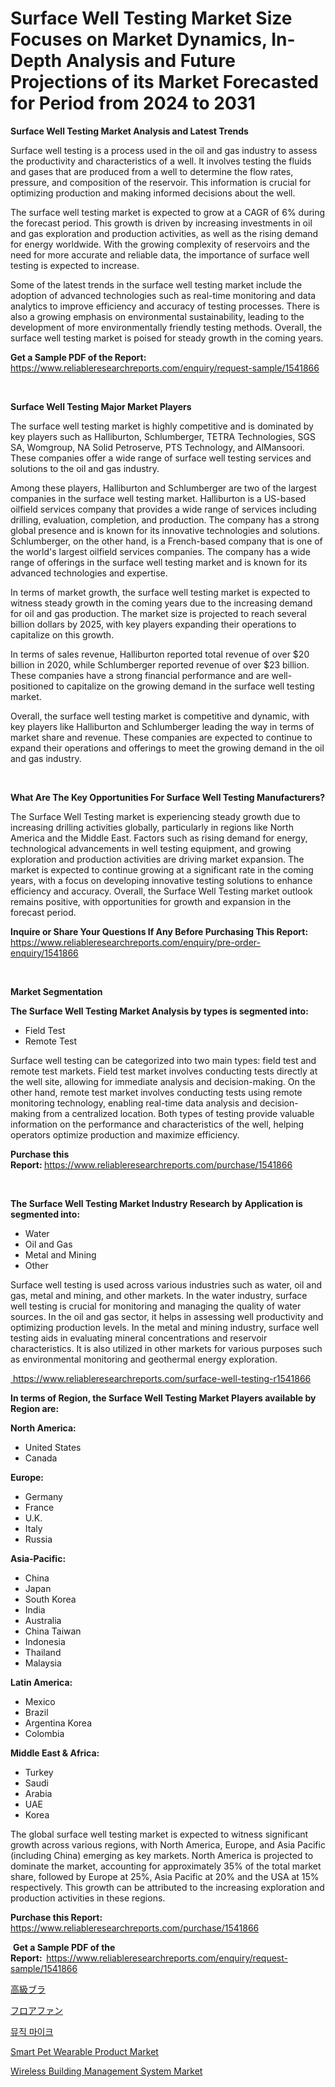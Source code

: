 <p><h1>Surface Well Testing Market Size Focuses on Market Dynamics, In-Depth Analysis and Future Projections of its Market Forecasted for Period from 2024 to 2031</h1></p><p><strong>Surface Well Testing Market Analysis and Latest Trends</strong></p>
<p><p>Surface well testing is a process used in the oil and gas industry to assess the productivity and characteristics of a well. It involves testing the fluids and gases that are produced from a well to determine the flow rates, pressure, and composition of the reservoir. This information is crucial for optimizing production and making informed decisions about the well.</p><p>The surface well testing market is expected to grow at a CAGR of 6% during the forecast period. This growth is driven by increasing investments in oil and gas exploration and production activities, as well as the rising demand for energy worldwide. With the growing complexity of reservoirs and the need for more accurate and reliable data, the importance of surface well testing is expected to increase.</p><p>Some of the latest trends in the surface well testing market include the adoption of advanced technologies such as real-time monitoring and data analytics to improve efficiency and accuracy of testing processes. There is also a growing emphasis on environmental sustainability, leading to the development of more environmentally friendly testing methods. Overall, the surface well testing market is poised for steady growth in the coming years.</p></p>
<p><strong>Get a Sample PDF of the Report:&nbsp;</strong> <a href="https://www.reliableresearchreports.com/enquiry/request-sample/1541866">https://www.reliableresearchreports.com/enquiry/request-sample/1541866</a></p>
<p>&nbsp;</p>
<p><strong>Surface Well Testing Major Market Players</strong></p>
<p><p>The surface well testing market is highly competitive and is dominated by key players such as Halliburton, Schlumberger, TETRA Technologies, SGS SA, Womgroup, NA Solid Petroserve, PTS Technology, and AlMansoori. These companies offer a wide range of surface well testing services and solutions to the oil and gas industry. </p><p>Among these players, Halliburton and Schlumberger are two of the largest companies in the surface well testing market. Halliburton is a US-based oilfield services company that provides a wide range of services including drilling, evaluation, completion, and production. The company has a strong global presence and is known for its innovative technologies and solutions. Schlumberger, on the other hand, is a French-based company that is one of the world's largest oilfield services companies. The company has a wide range of offerings in the surface well testing market and is known for its advanced technologies and expertise.</p><p>In terms of market growth, the surface well testing market is expected to witness steady growth in the coming years due to the increasing demand for oil and gas production. The market size is projected to reach several billion dollars by 2025, with key players expanding their operations to capitalize on this growth.</p><p>In terms of sales revenue, Halliburton reported total revenue of over $20 billion in 2020, while Schlumberger reported revenue of over $23 billion. These companies have a strong financial performance and are well-positioned to capitalize on the growing demand in the surface well testing market. </p><p>Overall, the surface well testing market is competitive and dynamic, with key players like Halliburton and Schlumberger leading the way in terms of market share and revenue. These companies are expected to continue to expand their operations and offerings to meet the growing demand in the oil and gas industry.</p></p>
<p>&nbsp;</p>
<p><strong>What Are The Key Opportunities For Surface Well Testing Manufacturers?</strong></p>
<p><p>The Surface Well Testing market is experiencing steady growth due to increasing drilling activities globally, particularly in regions like North America and the Middle East. Factors such as rising demand for energy, technological advancements in well testing equipment, and growing exploration and production activities are driving market expansion. The market is expected to continue growing at a significant rate in the coming years, with a focus on developing innovative testing solutions to enhance efficiency and accuracy. Overall, the Surface Well Testing market outlook remains positive, with opportunities for growth and expansion in the forecast period.</p></p>
<p><strong>Inquire or Share Your Questions If Any Before Purchasing This Report:</strong> <a href="https://www.reliableresearchreports.com/enquiry/pre-order-enquiry/1541866">https://www.reliableresearchreports.com/enquiry/pre-order-enquiry/1541866</a></p>
<p>&nbsp;</p>
<p><strong>Market Segmentation</strong></p>
<p><strong>The Surface Well Testing Market Analysis by types is segmented into:</strong></p>
<p><ul><li>Field Test</li><li>Remote Test</li></ul></p>
<p><p>Surface well testing can be categorized into two main types: field test and remote test markets. Field test market involves conducting tests directly at the well site, allowing for immediate analysis and decision-making. On the other hand, remote test market involves conducting tests using remote monitoring technology, enabling real-time data analysis and decision-making from a centralized location. Both types of testing provide valuable information on the performance and characteristics of the well, helping operators optimize production and maximize efficiency. </p></p>
<p><strong>Purchase this Report:&nbsp;</strong><a href="https://www.reliableresearchreports.com/purchase/1541866">https://www.reliableresearchreports.com/purchase/1541866</a></p>
<p>&nbsp;</p>
<p><strong>The Surface Well Testing Market Industry Research by Application is segmented into:</strong></p>
<p><ul><li>Water</li><li>Oil and Gas</li><li>Metal and Mining</li><li>Other</li></ul></p>
<p><p>Surface well testing is used across various industries such as water, oil and gas, metal and mining, and other markets. In the water industry, surface well testing is crucial for monitoring and managing the quality of water sources. In the oil and gas sector, it helps in assessing well productivity and optimizing production levels. In the metal and mining industry, surface well testing aids in evaluating mineral concentrations and reservoir characteristics. It is also utilized in other markets for various purposes such as environmental monitoring and geothermal energy exploration.</p></p>
<p><a href="https://www.reliableresearchreports.com/surface-well-testing-r1541866">&nbsp;https://www.reliableresearchreports.com/surface-well-testing-r1541866</a></p>
<p><strong>In terms of Region, the Surface Well Testing Market Players available by Region are:</strong></p>
<p>
    <p> <strong> North America: </strong>
        <ul>
            <li>United States</li>
            <li>Canada</li>
        </ul>
        </p> 
    <p> <strong> Europe: </strong>
        <ul>
            <li>Germany</li>
            <li>France</li>
            <li>U.K.</li>
            <li>Italy</li>
            <li>Russia</li>
        </ul>
        </p> 
    <p> <strong> Asia-Pacific: </strong>
        <ul>
            <li>China</li>
            <li>Japan</li>
            <li>South Korea</li>
            <li>India</li>
            <li>Australia</li>
            <li>China Taiwan</li>
            <li>Indonesia</li>
            <li>Thailand</li>
            <li>Malaysia</li>
        </ul>
        </p> 
    <p> <strong> Latin America: </strong>
        <ul>
            <li>Mexico</li>
            <li>Brazil</li>
            <li>Argentina Korea</li>
            <li>Colombia</li>
        </ul>
        </p> 
    <p> <strong> Middle East & Africa: </strong>
        <ul>
            <li>Turkey</li>
            <li>Saudi</li>
            <li>Arabia</li>
            <li>UAE</li>
            <li>Korea</li>
        </ul>
    </p>
    </p>
<p><p>The global surface well testing market is expected to witness significant growth across various regions, with North America, Europe, and Asia Pacific (including China) emerging as key markets. North America is projected to dominate the market, accounting for approximately 35% of the total market share, followed by Europe at 25%, Asia Pacific at 20% and the USA at 15% respectively. This growth can be attributed to the increasing exploration and production activities in these regions.</p></p>
<p><strong>Purchase this Report: </strong><a href="https://www.reliableresearchreports.com/purchase/1541866">https://www.reliableresearchreports.com/purchase/1541866</a></p>
<p>&nbsp;<strong>Get a Sample PDF of the Report:&nbsp;&nbsp;</strong><a href="https://www.reliableresearchreports.com/enquiry/request-sample/1541866">https://www.reliableresearchreports.com/enquiry/request-sample/1541866</a></p>
<p><strong></strong></p>
<p><p><a href="https://github.com/ReyesKohler20231/Market-Research-Report-List-1/blob/main/612566439881.md">高級ブラ</a></p><p><a href="https://github.com/adcxff01450218/Market-Research-Report-List-2/blob/main/757450939880.md">フロアファン</a></p><p><a href="https://github.com/vsn7qpua81q/Market-Research-Report-List-2/blob/main/123726059788.md">뮤직 마이크</a></p><p><a href="https://www.linkedin.com/pulse/smart-pet-wearable-product-market-size-trends-growth-outlook-forecasted-zfwqe">Smart Pet Wearable Product Market</a></p><p><a href="https://github.com/sonuprakash1/Market-Research-Report-List-2/blob/main/wireless-building-management-system-market.md">Wireless Building Management System Market</a></p></p>